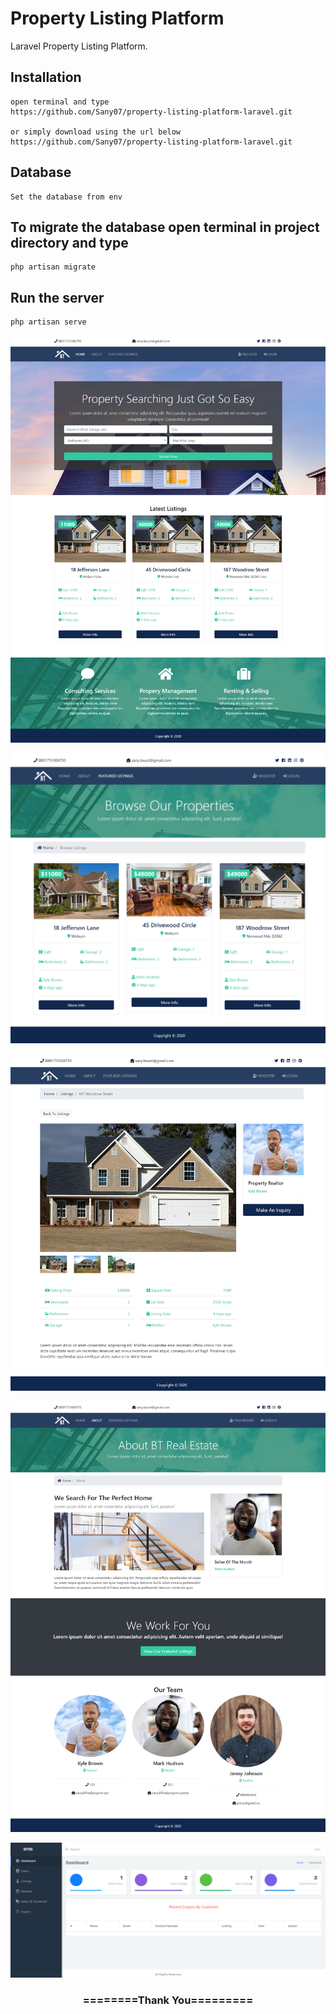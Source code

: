 
# Property Listing Platform
Laravel Property Listing Platform.  


## Installation

```
open terminal and type
https://github.com/Sany07/property-listing-platform-laravel.git

or simply download using the url below
https://github.com/Sany07/property-listing-platform-laravel.git
```


## Database

```
Set the database from env
```

## To migrate the database open terminal in project directory and type
```
php artisan migrate
```

## Run the server
```
php artisan serve
```

![Settings Window](https://raw.githubusercontent.com/Sany07/property-listing-platform-laravel/master/screenshots/1.png)

![Settings Window](https://raw.githubusercontent.com/Sany07/property-listing-platform-laravel/master/screenshots/2.png)

![Settings Window](https://raw.githubusercontent.com/Sany07/property-listing-platform-laravel/master/screenshots/3.png)

![Settings Window](https://raw.githubusercontent.com/Sany07/property-listing-platform-laravel/master/screenshots/4.png)

![Settings Window](https://raw.githubusercontent.com/Sany07/property-listing-platform-laravel/master/screenshots/5.png)


<div align="center">
    <h3>========Thank You=========</h3>
</div>

